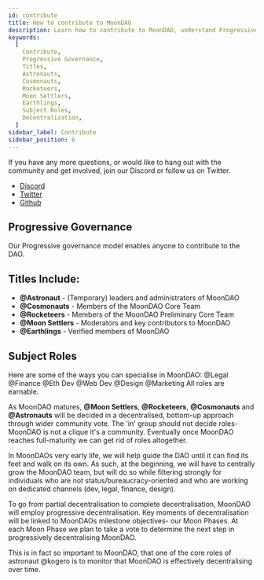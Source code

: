 ```yaml
---
id: contribute
title: How to contribute to MoonDAO
description: Learn how to contribute to MoonDAO, understand Progressive Governance, and Titles and their Subject Roles.
keywords:
  [
    Contribute,
    Progressive Governance,
    Titles,
    Astronauts,
    Cosmonauts,
    Rocketeers,
    Moon Settlers,
    Earthlings,
    Subject Roles,
    Decentralization,
  ]
sidebar_label: Contribute
sidebar_position: 6
---
```


If you have any more questions, or would like to hang out with the community and get involved, join our Discord or follow us on Twitter.

- [Discord](https://discord.gg/RpDEtQHcPw)
- [Twitter](https://twitter.com/OfficialMoonDAO)
- [Github](https://github.com/Official-MoonDao/moondaowww)

## Progressive Governance

Our Progressive governance model enables anyone to contribute to the DAO.

## Titles Include:

- **@Astronaut** - (Temporary) leaders and administrators of MoonDAO
- **@Cosmonauts** - Members of the MoonDAO Core Team
- **@Rocketeers** - Members of the MoonDAO Preliminary Core Team
- **@Moon Settlers** - Moderators and key contributors to MoonDAO
- **@Earthlings** - Verified members of MoonDAO

## Subject Roles

Here are some of the ways you can specialise in MoonDAO: @Legal @Finance @Eth Dev @Web Dev @Design @Marketing All roles are earnable.

As MoonDAO matures, **@Moon Settlers**, **@Rocketeers**, **@Cosmonauts** and **@Astronauts** will be decided in a decentralised, bottom-up approach through wider community vote. The 'in' group should not decide roles- MoonDAO is not a clique it's a community. Eventually once MoonDAO reaches full-maturity we can get rid of roles altogether.

In MoonDAOs very early life, we will help guide the DAO until it can find its feet and walk on its own. As such, at the beginning, we will have to centrally grow the MoonDAO team, but will do so while filtering strongly for individuals who are not status/bureaucracy-oriented and who are working on dedicated channels (dev, legal, finance, design).

To go from partial decentralisation to complete decentralisation, MoonDAO will employ progressive decentralisation. Key moments of decentralisation will be linked to MoonDAOs milestone objectives- our Moon Phases. At each Moon Phase we plan to take a vote to determine the next step in progressively decentralising MoonDAO.

This is in fact so important to MoonDAO, that one of the core roles of astronaut @kogero is to monitor that MoonDAO is effectively decentralising over time.
